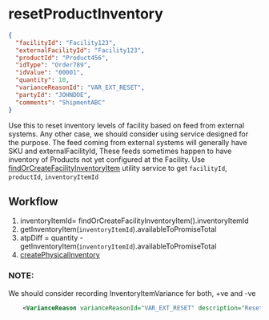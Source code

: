 # resetProductInventory

```json
{
  "facilityId": "Facility123",
  "externalFacilityId": "Facility123",
  "productId": "Product456",
  "idType": "Order789",
  "idValue": "00001",
  "quantity": 10,
  "varianceReasonId": "VAR_EXT_RESET",
  "partyId": "JOHNDOE", 
  "comments": "ShipmentABC"
}

```

Use this to reset  inventory levels of facility based on feed from external systems. Any other case, we should consider using service designed for the purpose.
The feed coming from external systems will generally have SKU and externalFacilityId, These feeds sometimes happen to have inventory of Products not yet configured at the Facility.
Use [findOrCreateFacilityInventoryItem](findOrCreateFacilityInventoryItem.md) utility service to get `facilityId`, `productId`, `inventoryItemId`

## Workflow

1) inventoryItemId= findOrCreateFacilityInventoryItem().inventoryItemId
2) getInventoryItem(`inventoryItemId`).availableToPromiseTotal
3) atpDiff = quantity - getInventoryItem(`inventoryItemId`).availableToPromiseTotal
4) [createPhysicalInventory](createPhysicalInventory.md)


### NOTE:
We should consider recording InventoryItemVariance for both, +ve and -ve


```xml
    <VarianceReason varianceReasonId="VAR_EXT_RESET" description="Reset by External System"/>
```